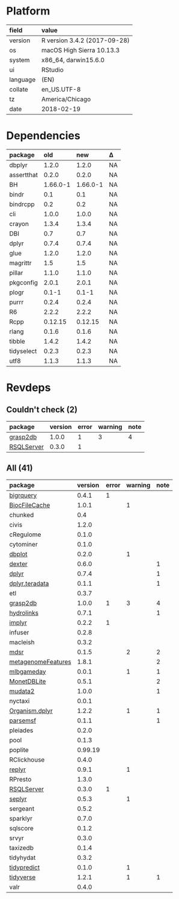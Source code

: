 # Platform

|field    |value                        |
|:--------|:----------------------------|
|version  |R version 3.4.2 (2017-09-28) |
|os       |macOS High Sierra 10.13.3    |
|system   |x86_64, darwin15.6.0         |
|ui       |RStudio                      |
|language |(EN)                         |
|collate  |en_US.UTF-8                  |
|tz       |America/Chicago              |
|date     |2018-02-19                   |

# Dependencies

|package    |old      |new      |Δ  |
|:----------|:--------|:--------|:--|
|dbplyr     |1.2.0    |1.2.0    |NA |
|assertthat |0.2.0    |0.2.0    |NA |
|BH         |1.66.0-1 |1.66.0-1 |NA |
|bindr      |0.1      |0.1      |NA |
|bindrcpp   |0.2      |0.2      |NA |
|cli        |1.0.0    |1.0.0    |NA |
|crayon     |1.3.4    |1.3.4    |NA |
|DBI        |0.7      |0.7      |NA |
|dplyr      |0.7.4    |0.7.4    |NA |
|glue       |1.2.0    |1.2.0    |NA |
|magrittr   |1.5      |1.5      |NA |
|pillar     |1.1.0    |1.1.0    |NA |
|pkgconfig  |2.0.1    |2.0.1    |NA |
|plogr      |0.1-1    |0.1-1    |NA |
|purrr      |0.2.4    |0.2.4    |NA |
|R6         |2.2.2    |2.2.2    |NA |
|Rcpp       |0.12.15  |0.12.15  |NA |
|rlang      |0.1.6    |0.1.6    |NA |
|tibble     |1.4.2    |1.4.2    |NA |
|tidyselect |0.2.3    |0.2.3    |NA |
|utf8       |1.1.3    |1.1.3    |NA |

# Revdeps

## Couldn't check (2)

|package                              |version |error |warning |note |
|:------------------------------------|:-------|:-----|:-------|:----|
|[grasp2db](problems.md#grasp2db)     |1.0.0   |1     |3       |4    |
|[RSQLServer](problems.md#rsqlserver) |0.3.0   |1     |        |     |

## All (41)

|package                                              |version |error |warning |note |
|:----------------------------------------------------|:-------|:-----|:-------|:----|
|[bigrquery](problems.md#bigrquery)                   |0.4.1   |1     |        |     |
|[BiocFileCache](problems.md#biocfilecache)           |1.0.1   |      |1       |     |
|chunked                                              |0.4     |      |        |     |
|civis                                                |1.2.0   |      |        |     |
|cRegulome                                            |0.1.0   |      |        |     |
|cytominer                                            |0.1.0   |      |        |     |
|[dbplot](problems.md#dbplot)                         |0.2.0   |      |1       |     |
|[dexter](problems.md#dexter)                         |0.6.0   |      |        |1    |
|[dplyr](problems.md#dplyr)                           |0.7.4   |      |        |1    |
|[dplyr.teradata](problems.md#dplyrteradata)          |0.1.1   |      |        |1    |
|etl                                                  |0.3.7   |      |        |     |
|[grasp2db](problems.md#grasp2db)                     |1.0.0   |1     |3       |4    |
|[hydrolinks](problems.md#hydrolinks)                 |0.7.1   |      |        |1    |
|[implyr](problems.md#implyr)                         |0.2.2   |1     |        |     |
|infuser                                              |0.2.8   |      |        |     |
|macleish                                             |0.3.2   |      |        |     |
|[mdsr](problems.md#mdsr)                             |0.1.5   |      |2       |2    |
|[metagenomeFeatures](problems.md#metagenomefeatures) |1.8.1   |      |        |2    |
|[mlbgameday](problems.md#mlbgameday)                 |0.0.1   |      |1       |1    |
|[MonetDBLite](problems.md#monetdblite)               |0.5.1   |      |        |2    |
|[mudata2](problems.md#mudata2)                       |1.0.0   |      |        |1    |
|nyctaxi                                              |0.0.1   |      |        |     |
|[Organism.dplyr](problems.md#organismdplyr)          |1.2.2   |      |1       |1    |
|[parsemsf](problems.md#parsemsf)                     |0.1.1   |      |        |1    |
|pleiades                                             |0.2.0   |      |        |     |
|pool                                                 |0.1.3   |      |        |     |
|poplite                                              |0.99.19 |      |        |     |
|RClickhouse                                          |0.4.0   |      |        |     |
|[replyr](problems.md#replyr)                         |0.9.1   |      |1       |     |
|RPresto                                              |1.3.0   |      |        |     |
|[RSQLServer](problems.md#rsqlserver)                 |0.3.0   |1     |        |     |
|[seplyr](problems.md#seplyr)                         |0.5.3   |      |1       |     |
|sergeant                                             |0.5.2   |      |        |     |
|sparklyr                                             |0.7.0   |      |        |     |
|sqlscore                                             |0.1.2   |      |        |     |
|srvyr                                                |0.3.0   |      |        |     |
|taxizedb                                             |0.1.4   |      |        |     |
|tidyhydat                                            |0.3.2   |      |        |     |
|[tidypredict](problems.md#tidypredict)               |0.1.0   |      |1       |     |
|[tidyverse](problems.md#tidyverse)                   |1.2.1   |      |1       |1    |
|valr                                                 |0.4.0   |      |        |     |

